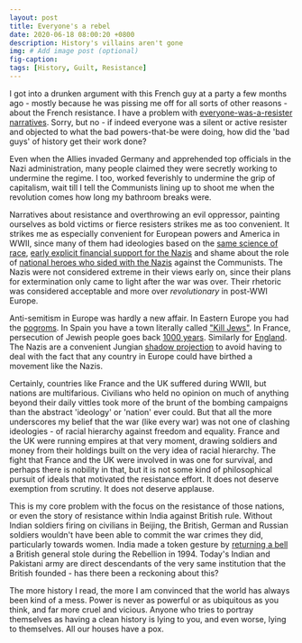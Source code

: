 ```yaml
---
layout: post
title: Everyone's a rebel
date: 2020-06-18 08:00:20 +0800
description: History's villains aren't gone
img: # Add image post (optional)
fig-caption: 
tags: [History, Guilt, Resistance]
---
```


I got into a drunken argument with this French guy at a party a few months ago - mostly because he was pissing me off for all sorts of other reasons - about the French resistance. I have a problem with [everyone-was-a-resister narratives](https://en.wikipedia.org/wiki/R%C3%A9sistancialisme). Sorry, but no - if indeed everyone was a silent or active resister and objected to what the bad powers-that-be were doing, how did the 'bad guys' of history get their work done?

Even when the Allies invaded Germany and apprehended top officials in the Nazi administration, many people claimed they were secretly working to undermine the regime. I too, worked feverishly to undermine the grip of capitalism, wait till I tell the Communists lining up to shoot me when the revolution comes how long my bathroom breaks were.

Narratives about resistance and overthrowing an evil oppressor, painting ourselves as bold victims or fierce resisters strikes me as too convenient. It strikes me as especially convenient for European powers and America in WWII, since many of them had ideologies based on the [same science of race](https://en.wikipedia.org/wiki/Racial_views_of_Winston_Churchill), [early explicit financial support for the Nazis](https://time.com/5414055/american-nazi-sympathy-book/) and shame about the role of [national heroes who sided with the Nazis](https://www.salon.com/2018/12/30/best-of-2018-my-grandfather-wasnt-a-nazi-fighting-war-hero-he-was-a-brutal-collaborator/) against the Communists. The Nazis were not considered extreme in their views early on, since their plans for extermination only came to light after the war was over. Their rhetoric was considered acceptable and more over _revolutionary_ in post-WWI Europe.

Anti-semitism in Europe was hardly a new affair. In Eastern Europe you had the [pogroms](https://en.wikipedia.org/wiki/Pogrom). In Spain you have a town literally called ["Kill Jews"](https://www.theguardian.com/world/2015/jun/22/spanish-village-drops-kill-jews-name). In France, persecution of Jewish people goes back [1000 years](https://en.wikipedia.org/wiki/History_of_the_Jews_in_France#Persecutions_under_the_Capets_(987%E2%80%931137)). Similarly for [England](https://en.wikipedia.org/wiki/Antisemitism_in_the_United_Kingdom#11th_to_13th_cent._Persecution_and_expulsion). The Nazis are a convenient Jungian [shadow projection](https://en.wikipedia.org/wiki/Shadow_(psychology)) to avoid having to deal with the fact that any country in Europe could have birthed a movement like the Nazis.

Certainly, countries like France and the UK suffered during WWII, but nations are multifarious. Civilians who held no opinion on much of anything beyond their daily vittles took more of the brunt of the bombing campaigns than the abstract 'ideology' or 'nation' ever could. But that all the more underscores my belief that the war (like every war) was not one of clashing ideologies - of racial hierarchy against freedom and equality. France and the UK were running empires at that very moment, drawing soldiers and money from their holdings built on the very idea of racial hierarchy. The fight that France and the UK were involved in was one for survival, and perhaps there is nobility in that, but it is not some kind of philosophical pursuit of ideals that motivated the resistance effort. It does not deserve exemption from scrutiny. It does not deserve applause.

This is my core problem with the focus on the resistance of those nations, or even the story of resistance within India against British rule. Without Indian soldiers firing on civilians in Beijing, the British, German and Russian soldiers wouldn't have been able to commit the war crimes they did, particularly towards women. India made a token gesture by [returning a bell](https://apnews.com/089a817dfb0248639050ad901215c7c6) a British general stole during the Rebellion in 1994. Today's Indian and Pakistani army are direct descendants of the very same institution that the British founded - has there been a reckoning about this?

The more history I read, the more I am convinced that the world has always been kind of a mess. Power is never as powerful or as ubiquitous as you think, and far more cruel and vicious. Anyone who tries to portray themselves as having a clean history is lying to you, and even worse, lying to themselves. All our houses have a pox.
